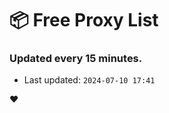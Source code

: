# :package: Free Proxy List
### Updated every 15 minutes.

- Last updated: `2024-07-10 17:41`

:heart:
